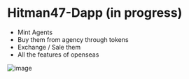 # Hitman47-Dapp (in progress)
- Mint Agents
- Buy them from agency through tokens
- Exchange / Sale them
- All the features of openseas

![image](https://user-images.githubusercontent.com/77550580/171393507-1a84ea76-0bc7-4a70-babc-470210502a1f.png)
